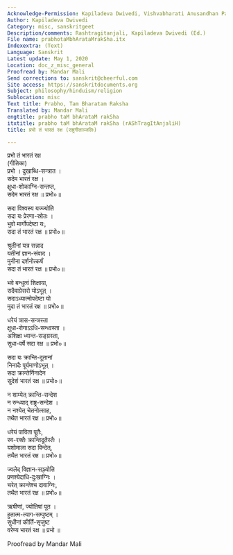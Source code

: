 ```yaml
---
Acknowledge-Permission: Kapiladeva Dwivedi, Vishvabharati Anusandhan Parishad, Varanasi
Author: Kapiladeva Dwivedi
Category: misc, sanskritgeet
Description/comments: Rashtragitanjali, Kapiladeva Dwivedi (Ed.)
File name: prabhotaMbhArataMrakSha.itx
Indexextra: (Text)
Language: Sanskrit
Latest update: May 1, 2020
Location: doc_z_misc_general
Proofread by: Mandar Mali
Send corrections to: sanskrit@cheerful.com
Site access: https://sanskritdocuments.org
Subject: philosophy/hinduism/religion
Sublocation: misc
Text title: Prabho, Tam Bharatam Raksha
Translated by: Mandar Mali
engtitle: prabho taM bhArataM rakSha
itxtitle: prabho taM bhArataM rakSha (rAShTragItAnjaliH)
title: प्रभो तं भारतं रक्ष (राष्ट्रगीताञ्जलिः)

---
```

  
 प्रभो तं भारतं रक्ष   
(गीतिका)  
प्रभो । दुखाब्धि-सन्त्रात ।  
     सदेम भारतं रक्ष ।  
क्षुधा-शोकाग्नि-सन्तप्त,  
     सदेम भारतं रक्ष ॥ प्रभो०॥  
  
सदा विश्वस्य यज्ज्योति  
     सदा यः प्रेरणा-स्रोतः ।  
भुवो मार्गोपदेष्टा यः,  
     सदा तं भारतं रक्ष ॥ प्रभो०॥  
  
श्रुतीनां यत्र सन्नाद  
     यतीनां ज्ञान-संवाद ।  
मुनीना दर्शनोत्कर्षं  
     सदा तं भारतं रक्ष ॥ प्रभो०॥  
  
भवे बन्धुत्वं शिक्षाया,  
     सदैवाग्रेसरो योऽभूत् ।  
सदाऽध्यात्मोपदेष्टा यो  
     मुदा तं भारतं रक्ष ॥ प्रभो०॥  
  
धरेयं त्रास-सन्त्रस्ता  
     क्षुधा-रोगाऽऽधि-सन्ध्वस्ता ।  
अशिक्षा ध्वान्त-सङ्ग्रस्ता,  
     सुधा-वर्षे सदा रक्ष ॥ प्रभो०॥  
  
सदा यः क्रान्ति-दूतानां  
     निनादैः पूर्यमाणोऽभूत् ।  
सदा क्रान्तेर्निनादेन  
     सुदेशं भारतं रक्ष ॥ प्रभो०॥  
  
न शाम्येत् क्रान्ति-सन्देश  
     न रुन्ध्याद् राष्ट्र-सन्देश ।  
न नश्येत् चेतनोत्साह,  
     तथैत भारतं रक्ष ॥ प्रभो०॥  
  
धरेयं पाविता पूतैः,  
     स्व-रक्तैः क्रान्तिदूतैस्तैः ।  
यशोमाला सदा विन्देत्,  
     तथैत भारतं रक्ष ॥ प्रभो०॥  
  
ज्वलेद् विज्ञान-सञ्ज्योति  
     प्रणश्येदाधि-दुःखाग्निः ।  
चरेत् क्रान्तेश्च दावाग्निः,  
     तथैत भारतं रक्ष ॥ प्रभो०॥  
  
ऋषीणां, ज्योतिषां पूत ।  
     हुतात्म-त्याग-सम्पुष्टम् ।  
सुधीनां कीर्तिं-सृजुष्ट  
     वरेण्य भारतं रक्ष ॥ प्रभो ॥  
  
  
Proofread by Mandar Mali   
  
